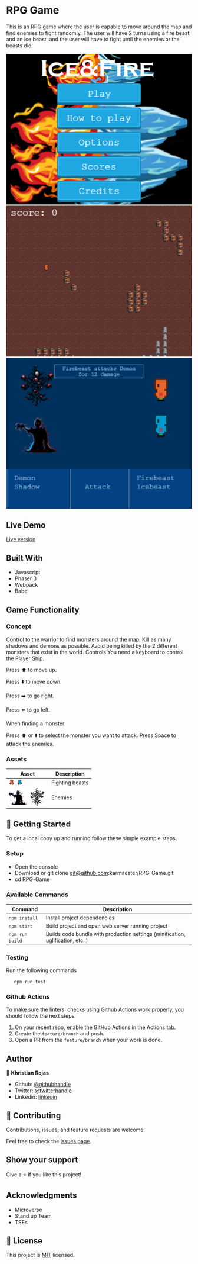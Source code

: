 # RPG Game

This is an RPG game where the user is capable to move around the map and find enemies to fight randomly. The user will have 2 turns using a fire beast and an ice beast, and the user will have to fight until the enemies or the beasts die.

![screenshot](docs/screenshot1.png)
![screenshot](docs/screenshot2.png)
![screenshot](docs/screenshot3.png)

## Live Demo

[Live version](https://vigorous-feynman-e24bb9.netlify.app/)

## Built With

- Javascript
- Phaser 3
- Webpack
- Babel

## Game Functionality

### Concept
Control to the warrior to find monsters around the map.
Kill as many shadows and demons as possible.
Avoid being killed by the 2 different monsters that exist in the world.
Controls
You need a keyboard to control the Player Ship.

Press ⬆️ to move up.

Press ⬇️ to move down.

Press ➡️ to go right.

Press ⬅️ to go left.

When finding a monster.

Press ⬆️ or ⬇️ to select the monster you want to attack.
Press Space to attack the enemies.

### Assets

| Asset | Description |
|---------|-------------|
| ![beast](docs/red.png) ![beast](docs/blue.png)  | Fighting beasts |
| ![beast](docs/shadow.png) ![beast](docs/damon.png)  | Enemies |

## 👷 Getting Started

To get a local copy up and running follow these simple example steps.

### Setup

- Open the console
- Download or git clone git@github.com:karmaester/RPG-Game.git
- cd RPG-Game

### Available Commands

| Command | Description |
|---------|-------------|
| `npm install` | Install project dependencies |
| `npm start` | Build project and open web server running project |
| `npm run build` | Builds code bundle with production settings (minification, uglification, etc..) |

### Testing

Run the following commands

```
   npm run test
```

### Github Actions

To make sure the linters' checks using Github Actions work properly, you should follow the next steps:

1. On your recent repo, enable the GitHub Actions in the Actions tab.
2. Create the `feature/branch` and push.
3. Open a PR from the `feature/branch` when your work is done.

## Author

👤 **Khristian Rojas**

- Github: [@githubhandle](https://github.com/karmaester)
- Twitter: [@twitterhandle](https://twitter.com/karmaendlich)
- Linkedin: [linkedin](https://www.linkedin.com/in/khristian-rojas/)

## 🤝 Contributing

Contributions, issues, and feature requests are welcome!

Feel free to check the [issues page](https://github.com/karmaester/RPG-Game/issues).

## Show your support

Give a ⭐️ if you like this project!

## Acknowledgments

- Microverse
- Stand up Team
- TSEs

## 📝 License

This project is [MIT](https://opensource.org/licenses/MIT) licensed.
